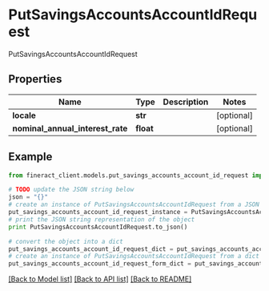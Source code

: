 # PutSavingsAccountsAccountIdRequest

PutSavingsAccountsAccountIdRequest

## Properties

Name | Type | Description | Notes
------------ | ------------- | ------------- | -------------
**locale** | **str** |  | [optional] 
**nominal_annual_interest_rate** | **float** |  | [optional] 

## Example

```python
from fineract_client.models.put_savings_accounts_account_id_request import PutSavingsAccountsAccountIdRequest

# TODO update the JSON string below
json = "{}"
# create an instance of PutSavingsAccountsAccountIdRequest from a JSON string
put_savings_accounts_account_id_request_instance = PutSavingsAccountsAccountIdRequest.from_json(json)
# print the JSON string representation of the object
print PutSavingsAccountsAccountIdRequest.to_json()

# convert the object into a dict
put_savings_accounts_account_id_request_dict = put_savings_accounts_account_id_request_instance.to_dict()
# create an instance of PutSavingsAccountsAccountIdRequest from a dict
put_savings_accounts_account_id_request_form_dict = put_savings_accounts_account_id_request.from_dict(put_savings_accounts_account_id_request_dict)
```
[[Back to Model list]](../README.md#documentation-for-models) [[Back to API list]](../README.md#documentation-for-api-endpoints) [[Back to README]](../README.md)



